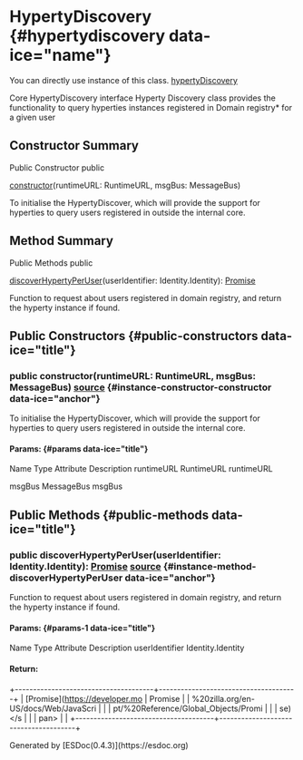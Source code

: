 HypertyDiscovery {#hypertydiscovery data-ice="name"}
================

<div class="instance-docs" data-ice="instanceDocs">

<span>You can directly use instance of this class.</span> <span
data-ice="instanceDoc"><span>[hypertyDiscovery](../../../variable/index.html#static-variable-hypertyDiscovery)</span></span>

</div>

<div class="description" data-ice="description">

Core HypertyDiscovery interface Hyperty Discovery class provides the
functionality to query hyperties instances registered in Domain
registry\* for a given user

</div>

</div>
<div data-ice="constructorSummary">

Constructor Summary
-------------------

Public Constructor <span class="access" data-ice="access">public</span>
<span class="override" data-ice="override"></span>
<div>

<span
data-ice="name"><span>[constructor](../../../class/src/hyperty-discovery/HypertyDiscovery.js~HypertyDiscovery.html#instance-constructor-constructor)</span></span><span
data-ice="signature">(runtimeURL: <span>RuntimeURL</span>, msgBus:
<span>MessageBus</span>)</span>

</div>

<div>

<div data-ice="description">

To initialise the HypertyDiscover, which will provide the support for
hyperties to query users registered in outside the internal core.

</div>

</div>

</div>

<div data-ice="methodSummary">

Method Summary
--------------

Public Methods <span class="access" data-ice="access">public</span>
<span class="override" data-ice="override"></span>
<div>

<span
data-ice="name"><span>[discoverHypertyPerUser](../../../class/src/hyperty-discovery/HypertyDiscovery.js~HypertyDiscovery.html#instance-method-discoverHypertyPerUser)</span></span><span
data-ice="signature">(userIdentifier: <span>Identity.Identity</span>):
<span>[Promise](https://developer.mozilla.org/en-US/docs/Web/JavaScript/Reference/Global_Objects/Promise)</span></span>

</div>

<div>

<div data-ice="description">

Function to request about users registered in domain registry, and
return the hyperty instance if found.

</div>

</div>

</div>

<div data-ice="constructorDetails">

Public Constructors {#public-constructors data-ice="title"}
-------------------

<div class="detail" data-ice="detail">

### <span class="access" data-ice="access">public</span> <span data-ice="name">constructor</span><span data-ice="signature">(runtimeURL: <span>RuntimeURL</span>, msgBus: <span>MessageBus</span>)</span> <span class="right-info"> <span data-ice="source"><span>[source](../../../file/src/hyperty-discovery/HypertyDiscovery.js.html#lineNumber14)</span></span> </span> {#instance-constructor-constructor data-ice="anchor"}

<div data-ice="description">

To initialise the HypertyDiscover, which will provide the support for
hyperties to query users registered in outside the internal core.

</div>

<div data-ice="properties">

<div data-ice="properties">

#### Params: {#params data-ice="title"}

Name Type Attribute Description runtimeURL <span>RuntimeURL</span>
runtimeURL

msgBus <span>MessageBus</span> msgBus

</div>

</div>

</div>

</div>

<div data-ice="methodDetails">

Public Methods {#public-methods data-ice="title"}
--------------

<div class="detail" data-ice="detail">

### <span class="access" data-ice="access">public</span> <span data-ice="name">discoverHypertyPerUser</span><span data-ice="signature">(userIdentifier: <span>Identity.Identity</span>): <span>[Promise](https://developer.mozilla.org/en-US/docs/Web/JavaScript/Reference/Global_Objects/Promise)</span></span> <span class="right-info"> <span data-ice="source"><span>[source](../../../file/src/hyperty-discovery/HypertyDiscovery.js.html#lineNumber28)</span></span> </span> {#instance-method-discoverHypertyPerUser data-ice="anchor"}

<div data-ice="description">

Function to request about users registered in domain registry, and
return the hyperty instance if found.

</div>

<div data-ice="properties">

<div data-ice="properties">

#### Params: {#params-1 data-ice="title"}

Name Type Attribute Description userIdentifier
<span>Identity.Identity</span>

</div>

</div>

<div class="return-params" data-ice="returnParams">

#### Return:

+--------------------------------------+--------------------------------------+
| <span>[Promise](https://developer.mo | Promise                              |
| %20zilla.org/en-US/docs/Web/JavaScri |                                      |
| pt/%20Reference/Global_Objects/Promi |                                      |
| se)&lt;/s                            |                                      |
| pan&gt;                              |                                      |
+--------------------------------------+--------------------------------------+

<div data-ice="returnProperties">

</div>

</div>

</div>

</div>

</div>
Generated by [ESDoc<span
data-ice="esdocVersion">(0.4.3)</span>](https://esdoc.org)
